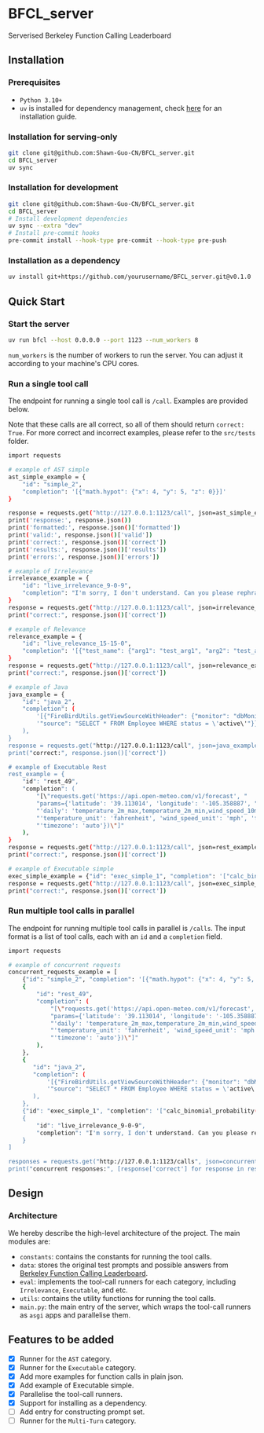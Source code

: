 # BFCL_server
Serverised Berkeley Function Calling Leaderboard


## Installation

### Prerequisites

- `Python 3.10+`
- `uv` is installed for dependency management, check [here](https://docs.astral.sh/uv/getting-started/installation/) for an installation guide.

### Installation for serving-only

```bash
git clone git@github.com:Shawn-Guo-CN/BFCL_server.git
cd BFCL_server
uv sync
```


### Installation for development

```bash
git clone git@github.com:Shawn-Guo-CN/BFCL_server.git
cd BFCL_server
# Install development dependencies
uv sync --extra "dev"
# Install pre-commit hooks
pre-commit install --hook-type pre-commit --hook-type pre-push
```

### Installation as a dependency

```bash
uv install git+https://github.com/yourusername/BFCL_server.git@v0.1.0
```


## Quick Start

### Start the server

```bash
uv run bfcl --host 0.0.0.0 --port 1123 --num_workers 8
```

`num_workers` is the number of workers to run the server. You can adjust it according to your machine's CPU cores.

### Run a single tool call

The endpoint for running a single tool call is `/call`.
Examples are provided below.

Note that these calls are all correct, so all of them should return `correct: True`.
For more correct and incorrect examples, please refer to the `src/tests` folder.

```bash
import requests

# example of AST simple
ast_simple_example = {
    "id": "simple_2",
    "completion": '[{"math.hypot": {"x": 4, "y": 5, "z": 0}}]'
}

response = requests.get("http://127.0.0.1:1123/call", json=ast_simple_example)
print('response:', response.json())
print('formatted:', response.json()['formatted'])
print('valid:', response.json()['valid'])
print('correct:', response.json()['correct'])
print('results:', response.json()['results'])
print('errors:', response.json()['errors'])

# example of Irrelevance
irrelevance_example = {
    "id": "live_irrelevance_9-0-9",
    "completion": "I'm sorry, I don't understand. Can you please rephrase your question?"
}
response = requests.get("http://127.0.0.1:1123/call", json=irrelevance_example)
print("correct:", response.json()['correct'])

# example of Relevance
relevance_example = {
    "id": "live_relevance_15-15-0",
    "completion": '[{"test_name": {"arg1": "test_arg1", "arg2": "test_arg2"}}]',
}
response = requests.get("http://127.0.0.1:1123/call", json=relevance_example)
print("correct:", response.json()['correct'])

# example of Java
java_example = {
    "id": "java_2",
    "completion": (
        '[{"FireBirdUtils.getViewSourceWithHeader": {"monitor": "dbMonitor", "view": "EmployeeView", '
        '"source": "SELECT * FROM Employee WHERE status = \'active\'"}}]'
    ),
}
response = requests.get("http://127.0.0.1:1123/call", json=java_example)
print("correct:", response.json()['correct'])

# example of Executable Rest
rest_example = {
    "id": "rest_49",
    "completion": (
        "[\"requests.get('https://api.open-meteo.com/v1/forecast', "
        "params={'latitude': '39.113014', 'longitude': '-105.358887', "
        "'daily': 'temperature_2m_max,temperature_2m_min,wind_speed_10m_max,precipitation_sum',"
        "'temperature_unit': 'fahrenheit', 'wind_speed_unit': 'mph', 'forecast_days': 10, "
        "'timezone': 'auto'})\"]"
    ),
}
response = requests.get("http://127.0.0.1:1123/call", json=rest_example)
print("correct:", response.json()['correct'])

# example of Executable simple
exec_simple_example = {"id": "exec_simple_1", "completion": '["calc_binomial_probability(n=30, k=15, p=0.5)"]'}
response = requests.get("http://127.0.0.1:1123/call", json=exec_simple_example)
print("correct:", response.json()['correct'])
```

### Run multiple tool calls in parallel

The endpoint for running multiple tool calls in parallel is `/calls`.
The input format is a list of tool calls, each with an `id` and a `completion` field.

```bash
import requests

# example of concurrent requests
concurrent_requests_example = [
    {"id": "simple_2", "completion": '[{"math.hypot": {"x": 4, "y": 5, "z": 0}}]'},
    {
        "id": "rest_49",
        "completion": (
            "[\"requests.get('https://api.open-meteo.com/v1/forecast', "
            "params={'latitude': '39.113014', 'longitude': '-105.358887', "
            "'daily': 'temperature_2m_max,temperature_2m_min,wind_speed_10m_max,precipitation_sum',"
            "'temperature_unit': 'fahrenheit', 'wind_speed_unit': 'mph', 'forecast_days': 10, "
            "'timezone': 'auto'})\"]"
        ),
    },
    {
       "id": "java_2",
       "completion": (
           '[{"FireBirdUtils.getViewSourceWithHeader": {"monitor": "dbMonitor", "view": "EmployeeView", '
           '"source": "SELECT * FROM Employee WHERE status = \'active\'"}}]'
       ),
    },
    {"id": "exec_simple_1", "completion": '["calc_binomial_probability(n=30, k=15, p=0.5)"]'},
    {
        "id": "live_irrelevance_9-0-9",
        "completion": "I'm sorry, I don't understand. Can you please rephrase your question?"
    }
]

responses = requests.get("http://127.0.0.1:1123/calls", json=concurrent_requests_example)
print("concurrent responses:", [response['correct'] for response in responses.json()])
```


## Design

### Architecture

We hereby describe the high-level architecture of the project. The main modules are:

- `constants`: contains the constants for running the tool calls.
- `data`: stores the original test prompts and possible answers from [Berkeley Function Calling Leaderboard](https://gorilla.cs.berkeley.edu/leaderboard.html).
- `eval`: implements the tool-call runners for each category, including `Irrelevance`, `Executable`, and etc.
- `utils`: contains the utility functions for running the tool calls.
- `main.py`: the main entry of the server, which wraps the tool-call runners as `asgi` apps and parallelise them.


## Features to be added

- [x] Runner for the `AST` category.
- [x] Runner for the `Executable` category.
- [x] Add more examples for function calls in plain json.
- [x] Add example of Executable simple.
- [x] Parallelise the tool-call runners.
- [x] Support for installing as a dependency.
- [ ] Add entry for constructing prompt set.
- [ ] Runner for the `Multi-Turn` category.
